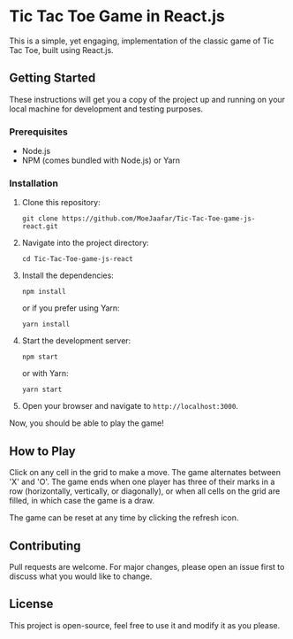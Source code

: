 # Tic Tac Toe Game in React.js

This is a simple, yet engaging, implementation of the classic game of Tic Tac Toe, built using React.js.

## Getting Started

These instructions will get you a copy of the project up and running on your local machine for development and testing purposes.

### Prerequisites

- Node.js
- NPM (comes bundled with Node.js) or Yarn

### Installation

1. Clone this repository:
    ```
    git clone https://github.com/MoeJaafar/Tic-Tac-Toe-game-js-react.git
    ```
2. Navigate into the project directory:
    ```
    cd Tic-Tac-Toe-game-js-react
    ```
3. Install the dependencies:
    ```
    npm install
    ```
    or if you prefer using Yarn:
    ```
    yarn install
    ```
4. Start the development server:
    ```
    npm start
    ```
    or with Yarn:
    ```
    yarn start
    ```
5. Open your browser and navigate to `http://localhost:3000`.

Now, you should be able to play the game!

## How to Play

Click on any cell in the grid to make a move. The game alternates between 'X' and 'O'. The game ends when one player has three of their marks in a row (horizontally, vertically, or diagonally), or when all cells on the grid are filled, in which case the game is a draw.

The game can be reset at any time by clicking the refresh icon.

## Contributing

Pull requests are welcome. For major changes, please open an issue first to discuss what you would like to change.

## License

This project is open-source, feel free to use it and modify it as you please.
